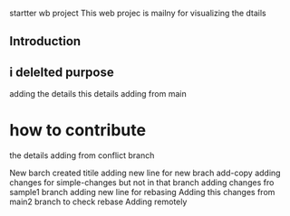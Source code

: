 startter wb project
This web projec is mailny for visualizing the dtails
## Introduction
## i delelted purpose
adding the details
this details adding from main
# how to contribute
the details adding from conflict branch

New barch created titile
adding new line for new brach add-copy
adding changes for simple-changes  but not in that branch 
adding changes fro sample1 branch
adding new line for rebasing
Adding this changes from main2 branch to check rebase
Adding remotely
